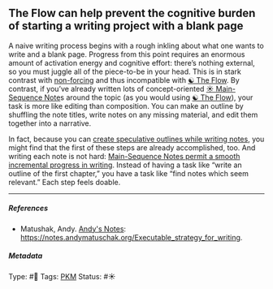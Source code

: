## The Flow can help prevent the cognitive burden of starting a writing project with a blank page

A naive writing process begins with a rough inkling about what one wants to write and a blank page. Progress from this point requires an enormous amount of activation energy and cognitive effort: there’s nothing external, so you must juggle all of the piece-to-be in your head. This is in stark contrast with [non-forcing](Non-forcing.md) and thus incompatible with [☯️ The Flow](🔮%20The%20Cosmos/The%20Flow.md). By contrast, if you’ve already written lots of concept-oriented [☀️ Main-Sequence Note](Main-Sequence%20Note)s around the topic (as you would using [☯️ The Flow](🔮%20The%20Cosmos/The%20Flow.md)), your task is more like editing than composition. You can make an outline by shuffling the note titles, write notes on any missing material, and edit them together into a narrative. 

In fact, because you can [create speculative outlines while writing notes](Create%20speculative%20outlines%20while%20writing%20notes.md), you might find that the first of these steps are already accomplished, too. And writing each note is not hard: [Main-Sequence Notes permit a smooth incremental progress in writing](Main-Sequence%20Notes%20permit%20a%20smooth%20incremental%20progress%20in%20writing.md). Instead of having a task like “write an outline of the first chapter,” you have a task like “find notes which seem relevant.” Each step feels doable.

---

##### References

* Matushak, Andy. [Andy's Notes](Andy's%20Notes.md): https://notes.andymatuschak.org/Executable_strategy_for_writing.

##### Metadata

Type: #🔴 
Tags: [PKM](PKM.md)
Status: #☀️ 
